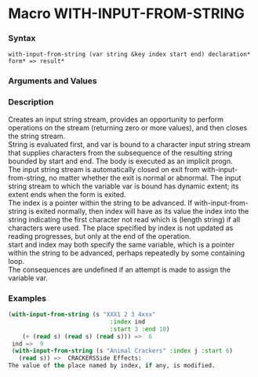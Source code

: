 <!-- Generated on 05/10/2020 by https://github.com/anto2oo/clhs-evolved -->

# Macro WITH-INPUT-FROM-STRING

### Syntax
`with-input-from-string (var string &key index start end) declaration* form* => result*`  


### Arguments and Values


### Description
Creates an  input string stream,  provides an opportunity to perform operations on the stream (returning zero or more values), and then closes the string stream.  
String is evaluated first, and var is bound to a character input string stream that supplies characters from the subsequence of the resulting string bounded by start and end. The body is executed as an implicit progn.  
The input string stream is automatically closed on exit from with-input-from-string, no matter whether the exit is normal or abnormal.  The input string stream to which the variable var is bound has dynamic extent; its extent ends when the form is exited.  
The index is a pointer within the string to be advanced. If with-input-from-string is exited normally, then index will have as its value the index into the string indicating the first character not read which is (length string) if all characters were used. The place specified by index is not updated as reading progresses, but only at the end of the operation.  
start and index may both specify the same variable, which is a pointer within the string to be advanced, perhaps repeatedly by some containing loop.  
 The consequences are undefined if an attempt is made to assign the variable var.



### Examples
```lisp 
(with-input-from-string (s "XXX1 2 3 4xxx"
                             :index ind
                             :start 3 :end 10)
    (+ (read s) (read s) (read s))) =>  6
 ind =>  9
 (with-input-from-string (s "Animal Crackers" :index j :start 6)
   (read s)) =>  CRACKERSSide Effects:
The value of the place named by index, if any, is modified.
```
